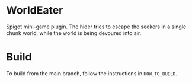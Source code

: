 # WorldEater
Spigot mini-game plugin. The hider tries to escape the seekers in a single chunk world, while the world is being devoured into air.

# Build
To build from the main branch, follow the instructions in `HOW_TO_BUILD`.
